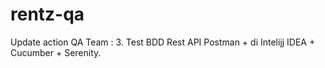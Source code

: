 # rentz-qa
Update action QA Team :
3. Test BDD Rest API Postman + di Intelijj IDEA + Cucumber + Serenity.
